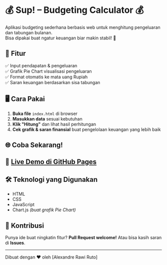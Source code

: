# 💰 Sup! – Budgeting Calculator 💰

Aplikasi budgeting sederhana berbasis web untuk menghitung pengeluaran dan tabungan bulanan.  
Bisa dipakai buat ngatur keuangan biar makin stabil! 🚀

## 📌 Fitur
✅ Input pendapatan & pengeluaran  
✅ Grafik Pie Chart visualisasi pengeluaran  
✅ Format otomatis ke mata uang Rupiah  
✅ Saran keuangan berdasarkan sisa tabungan  

## 🖥️ Cara Pakai
1. **Buka file** `index.html` di browser  
2. **Masukkan data** sesuai kebutuhan  
3. **Klik "Hitung"** dan lihat hasil perhitungan  
4. **Cek grafik & saran finansial** buat pengelolaan keuangan yang lebih baik  

## 🌐 Coba Sekarang!  
🔗 **[Live Demo di GitHub Pages](https://alexy03.github.io/budgeting-calculator/)**
---

## 🛠️ Teknologi yang Digunakan
- HTML  
- CSS  
- JavaScript  
- Chart.js *(buat grafik Pie Chart)*  

## 🤝 Kontribusi
Punya ide buat ningkatin fitur? **Pull Request welcome!** Atau bisa kasih saran di **Issues**.  

---

Dibuat dengan ❤️ oleh [Alexandre Rawi Ruto]
